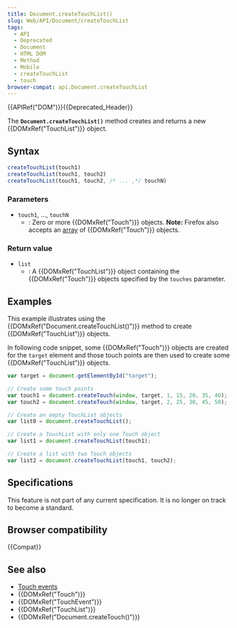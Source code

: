 ```yaml
---
title: Document.createTouchList()
slug: Web/API/Document/createTouchList
tags:
  - API
  - Deprecated
  - Document
  - HTML DOM
  - Method
  - Mobile
  - createTouchList
  - touch
browser-compat: api.Document.createTouchList
---
```

{{APIRef("DOM")}}{{Deprecated_Header}}

The **`Document.createTouchList()`** method creates and returns a new {{DOMxRef("TouchList")}} object.

## Syntax

```js
createTouchList(touch1)
createTouchList(touch1, touch2)
createTouchList(touch1, touch2, /* ... ,*/ touchN)
```

### Parameters

- `touch1`, ..., `touchN`
  - : Zero or more {{DOMxRef("Touch")}} objects. **Note:** Firefox also
    accepts an [array](/en-US/docs/Web/JavaScript/Reference/Global_Objects/Array) of
    {{DOMxRef("Touch")}} objects.

### Return value

- `list`
  - : A {{DOMxRef("TouchList")}} object containing the {{DOMxRef("Touch")}} objects
    specified by the `touches` parameter.

## Examples

This example illustrates using the {{DOMxRef("Document.createTouchList()")}} method to
create {{DOMxRef("TouchList")}} objects.

In following code snippet, some {{DOMxRef("Touch")}} objects are created for the
`target` element and those touch points are then used to create some
{{DOMxRef("TouchList")}} objects.

```js
var target = document.getElementById("target");

// Create some touch points
var touch1 = document.createTouch(window, target, 1, 15, 20, 35, 40);
var touch2 = document.createTouch(window, target, 2, 25, 30, 45, 50);

// Create an empty TouchList objects
var list0 = document.createTouchList();

// Create a TouchList with only one Touch object
var list1 = document.createTouchList(touch1);

// Create a list with two Touch objects
var list2 = document.createTouchList(touch1, touch2);
```

## Specifications

This feature is not part of any current specification. It is no longer on track to become a standard.

## Browser compatibility

{{Compat}}

## See also

- [Touch events](/en-US/docs/Web/API/Touch_events)
- {{DOMxRef("Touch")}}
- {{DOMxRef("TouchEvent")}}
- {{DOMxRef("TouchList")}}
- {{DOMxRef("Document.createTouch()")}}
